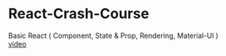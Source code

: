 # React-Crash-Course

Basic React ( Component, State & Prop, Rendering, Material-UI )
<br>
[video](https://youtu.be/mXjxKhWNHNo)
